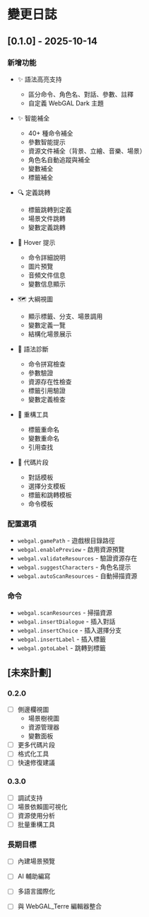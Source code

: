# 變更日誌

## [0.1.0] - 2025-10-14

### 新增功能
- ✨ 語法高亮支持
  - 區分命令、角色名、對話、參數、註釋
  - 自定義 WebGAL Dark 主題
  
- ✨ 智能補全
  - 40+ 種命令補全
  - 參數智能提示
  - 資源文件補全（背景、立繪、音樂、場景）
  - 角色名自動追蹤與補全
  - 變數補全
  - 標籤補全
  
- 🔍 定義跳轉
  - 標籤跳轉到定義
  - 場景文件跳轉
  - 變數定義跳轉
  
- 📖 Hover 提示
  - 命令詳細說明
  - 圖片預覽
  - 音頻文件信息
  - 變數信息顯示
  
- 🗺️ 大綱視圖
  - 顯示標籤、分支、場景調用
  - 變數定義一覽
  - 結構化場景展示
  
- 🔧 語法診斷
  - 命令拼寫檢查
  - 參數驗證
  - 資源存在性檢查
  - 標籤引用驗證
  - 變數定義檢查
  
- 🔄 重構工具
  - 標籤重命名
  - 變數重命名
  - 引用查找
  
- 📝 代碼片段
  - 對話模板
  - 選擇分支模板
  - 標籤和跳轉模板
  - 命令模板

### 配置選項
- `webgal.gamePath` - 遊戲根目錄路徑
- `webgal.enablePreview` - 啟用資源預覽
- `webgal.validateResources` - 驗證資源存在
- `webgal.suggestCharacters` - 角色名提示
- `webgal.autoScanResources` - 自動掃描資源

### 命令
- `webgal.scanResources` - 掃描資源
- `webgal.insertDialogue` - 插入對話
- `webgal.insertChoice` - 插入選擇分支
- `webgal.insertLabel` - 插入標籤
- `webgal.gotoLabel` - 跳轉到標籤

## [未來計劃]

### 0.2.0
- [ ] 側邊欄視圖
  - 場景樹視圖
  - 資源管理器
  - 變數面板
- [ ] 更多代碼片段
- [ ] 格式化工具
- [ ] 快速修復建議

### 0.3.0
- [ ] 調試支持
- [ ] 場景依賴圖可視化
- [ ] 資源使用分析
- [ ] 批量重構工具

### 長期目標
- [ ] 內建場景預覽
- [ ] AI 輔助編寫
- [ ] 多語言國際化
- [ ] 與 WebGAL_Terre 編輯器整合

